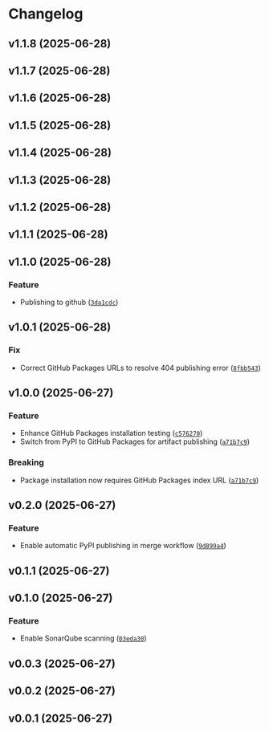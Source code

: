 # Changelog

<!--next-version-placeholder-->

## v1.1.8 (2025-06-28)



## v1.1.7 (2025-06-28)



## v1.1.6 (2025-06-28)



## v1.1.5 (2025-06-28)



## v1.1.4 (2025-06-28)



## v1.1.3 (2025-06-28)



## v1.1.2 (2025-06-28)



## v1.1.1 (2025-06-28)



## v1.1.0 (2025-06-28)

### Feature

* Publishing to github ([`3da1cdc`](https://github.com/tzoght/stackpy/commit/3da1cdc8dcd821b9c98eee4380a3f9631b6e0c0b))

## v1.0.1 (2025-06-28)

### Fix

* Correct GitHub Packages URLs to resolve 404 publishing error ([`8fbb543`](https://github.com/tzoght/stackpy/commit/8fbb543ba187c63756304c4780b8b0f84efa38d7))

## v1.0.0 (2025-06-27)

### Feature

* Enhance GitHub Packages installation testing ([`c576270`](https://github.com/tzoght/stackpy/commit/c576270963a1be42b727aa04eabd892c8cac9116))
* Switch from PyPI to GitHub Packages for artifact publishing ([`a71b7c9`](https://github.com/tzoght/stackpy/commit/a71b7c915f2a59b2a0b4650f7973be4760867d88))

### Breaking

* Package installation now requires GitHub Packages index URL ([`a71b7c9`](https://github.com/tzoght/stackpy/commit/a71b7c915f2a59b2a0b4650f7973be4760867d88))

## v0.2.0 (2025-06-27)

### Feature

* Enable automatic PyPI publishing in merge workflow ([`9d899a4`](https://github.com/tzoght/stackpy/commit/9d899a4f13190d0b3cca16cccb00686a21a8407a))

## v0.1.1 (2025-06-27)



## v0.1.0 (2025-06-27)

### Feature

* Enable SonarQube scanning ([`03eda30`](https://github.com/tzoght/stackpy/commit/03eda3016390065609320f663592d71b90afb795))

## v0.0.3 (2025-06-27)



## v0.0.2 (2025-06-27)



## v0.0.1 (2025-06-27)


